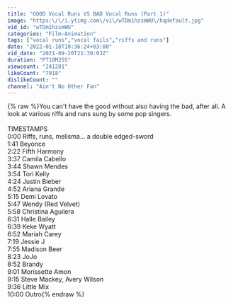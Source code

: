```yaml
---
title: "GOOD Vocal Runs VS BAD Vocal Runs (Part 1)"
image: "https:\/\/i.ytimg.com\/vi\/wTDm1hzsmWU\/hqdefault.jpg"
vid_id: "wTDm1hzsmWU"
categories: "Film-Animation"
tags: ["vocal runs","vocal fails","riffs and runs"]
date: "2022-01-18T10:36:24+03:00"
vid_date: "2021-09-20T21:30:03Z"
duration: "PT10M25S"
viewcount: "241281"
likeCount: "7918"
dislikeCount: ""
channel: "Ain't No Other Fan"
---
```

{% raw %}You can't have the good without also having the bad, after all. A look at various riffs and runs sung by some pop singers.<br /><br />TIMESTAMPS<br />0:00 Riffs, runs, melisma... a double edged-sword<br />1:41 Beyonce<br />2:22 Fifth Harmony<br />3:37 Camila Cabello<br />3:44 Shawn Mendes<br />3:54 Tori Kelly<br />4:24 Justin Bieber<br />4:52 Ariana Grande<br />5:15 Demi Lovato<br />5:47 Wendy (Red Velvet)<br />5:58 Christina Aguilera<br />6:31 Halle Bailey<br />6:39 Keke Wyatt<br />6:52 Mariah Carey<br />7:19 Jessie J<br />7:55 Madison Beer<br />8:23 JoJo<br />8:52 Brandy<br />9:01 Morissette Amon<br />9:15 Steve Mackey, Avery Wilson<br />9:36 Little Mix<br />10:00 Outro{% endraw %}
